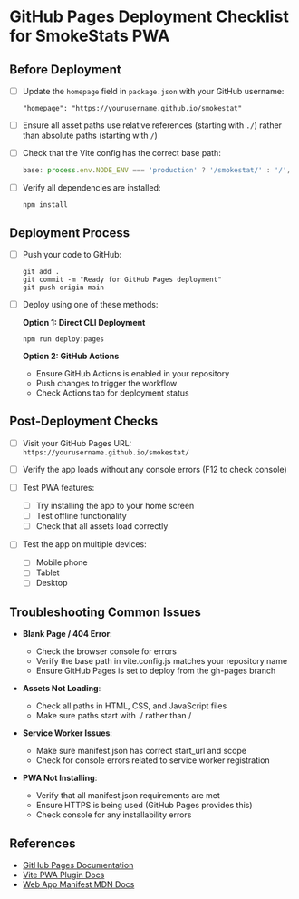 # GitHub Pages Deployment Checklist for SmokeStats PWA

## Before Deployment

- [ ] Update the `homepage` field in `package.json` with your GitHub username:
  ```
  "homepage": "https://yourusername.github.io/smokestat"
  ```

- [ ] Ensure all asset paths use relative references (starting with `./`) rather than absolute paths (starting with `/`)

- [ ] Check that the Vite config has the correct base path:
  ```js
  base: process.env.NODE_ENV === 'production' ? '/smokestat/' : '/',
  ```

- [ ] Verify all dependencies are installed:
  ```
  npm install
  ```

## Deployment Process

- [ ] Push your code to GitHub:
  ```
  git add .
  git commit -m "Ready for GitHub Pages deployment"
  git push origin main
  ```

- [ ] Deploy using one of these methods:

  **Option 1: Direct CLI Deployment**
  ```
  npm run deploy:pages
  ```

  **Option 2: GitHub Actions**
  - Ensure GitHub Actions is enabled in your repository
  - Push changes to trigger the workflow
  - Check Actions tab for deployment status

## Post-Deployment Checks

- [ ] Visit your GitHub Pages URL: `https://yourusername.github.io/smokestat/`

- [ ] Verify the app loads without any console errors (F12 to check console)

- [ ] Test PWA features:
  - [ ] Try installing the app to your home screen
  - [ ] Test offline functionality
  - [ ] Check that all assets load correctly

- [ ] Test the app on multiple devices:
  - [ ] Mobile phone
  - [ ] Tablet
  - [ ] Desktop

## Troubleshooting Common Issues

- **Blank Page / 404 Error**:
  - Check the browser console for errors
  - Verify the base path in vite.config.js matches your repository name
  - Ensure GitHub Pages is set to deploy from the gh-pages branch

- **Assets Not Loading**:
  - Check all paths in HTML, CSS, and JavaScript files
  - Make sure paths start with ./ rather than /

- **Service Worker Issues**:
  - Make sure manifest.json has correct start_url and scope
  - Check for console errors related to service worker registration

- **PWA Not Installing**:
  - Verify that all manifest.json requirements are met
  - Ensure HTTPS is being used (GitHub Pages provides this)
  - Check console for any installability errors

## References

- [GitHub Pages Documentation](https://docs.github.com/en/pages)
- [Vite PWA Plugin Docs](https://vite-pwa-org.netlify.app/)
- [Web App Manifest MDN Docs](https://developer.mozilla.org/en-US/docs/Web/Manifest)
